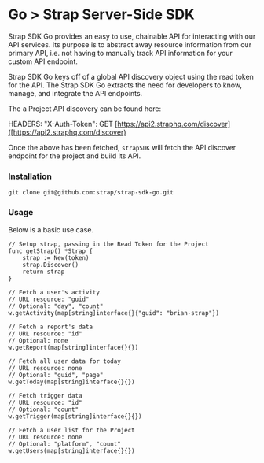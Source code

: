 # Go > Strap Server-Side SDK

Strap SDK Go provides an easy to use, chainable API for interacting with our
API services.  Its purpose is to abstract away resource information from
our primary API, i.e. not having to manually track API information for
your custom API endpoint.

Strap SDK Go keys off of a global API discovery object using the read token for the API. 
The Strap SDK Go extracts the need for developers to know, manage, and integrate the API endpoints.

The a Project API discovery can be found here:

HEADERS: "X-Auth-Token": 
GET [https://api2.straphq.com/discover]([https://api2.straphq.com/discover)

Once the above has been fetched, `strapSDK` will fetch the API discover
endpoint for the project and build its API.

### Installation

```
git clone git@github.com:strap/strap-sdk-go.git
```

### Usage

Below is a basic use case.

```golang
// Setup strap, passing in the Read Token for the Project
func getStrap() *Strap {
	strap := New(token)
	strap.Discover()
	return strap
}

// Fetch a user's activity
// URL resource: "guid"
// Optional: "day", "count"
w.getActivity(map[string]interface{}{"guid": "brian-strap"})

// Fetch a report's data
// URL resource: "id"
// Optional: none
w.getReport(map[string]interface{}{})

// Fetch all user data for today
// URL resource: none
// Optional: "guid", "page"
w.getToday(map[string]interface{}{})

// Fetch trigger data
// URL resource: "id"
// Optional: "count"
w.getTrigger(map[string]interface{}{})

// Fetch a user list for the Project
// URL resource: none
// Optional: "platform", "count"
w.getUsers(map[string]interface{}{})

```
